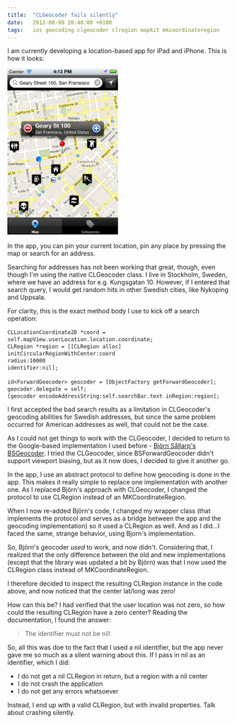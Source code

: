 ```yaml
---
title:  "CLGeocoder fails silently"
date: 	2012-08-08 20:48:00 +0100
tags: 	ios geocoding clgeocoder clregion mapkit mkcoordinateregion
---
```



I am currently developing a location-based app for iPad and iPhone. This is how
it looks:

<img src="/assets/img/blog/2012-08-08-app.png" width="250" alt="App Screenshot" />

In the app, you can pin your current location, pin any place by pressing the map
or search for an address.

Searching for addresses has not been working that great, though, even though I'm
using the native CLGeocoder class. I live in Stockholm, Sweden, where we have an
address for e.g. Kungsgatan 10. However, if I entered that search query, I would
get random hits in other Swedish cities, like Nykoping and Uppsala.

For clarity, this is the exact method body I use to kick off a search operation:

```objc
CLLocationCoordinate2D *coord = self.mapView.userLocation.location.coordinate;
CLRegion *region = [[CLRegion alloc] initCircularRegionWithCenter:coord
radius:10000
identifier:nil];

id<ForwardGeocoder> geocoder = [ObjectFactory getForwardGeocoder];
geocoder.delegate = self;
[geocoder encodeAddressString:self.searchBar.text inRegion:region];
```

I first accepted the bad search results as a limitation in CLGeocoder's geocoding
abilities for Swedish addresses, but since the same problem occurred for American
addresses as well, that could not be the case.

As I could not get things to work with the CLGeocoder, I decided to return to the
Google-based implementation I used before - [Björn Sållarp's BSGeocoder](https://github.com/bjornsallarp/BSForwardGeocoder).
I tried the CLGeocoder, since BSForwardGeocoder didn't support viewport biasing,
but as it now does, I decided to give it another go.

In the app, I use an abstract protocol to define how geocoding is done in the app.
This makes it really simple to replace one implementation with another one. As I
replaced Björn's approach with CLGeocoder, I changed the protocol to use CLRegion
instead of an MKCoordinateRegion.

When I now re-added Björn's code, I changed my wrapper class (that implements the
protocol and serves as a bridge between the app and the geocoding implementation)
so it used a CLRegion as well. And as I did...I faced the same, strange behavior,
using Bjorn's implementation.

So, Björn's geocoder *used* to work, and now didn't. Considering that, I realized
that the only difference between the old and new implementations (except that the
library was updated a bit by Björn) was that I now used the CLRegion class instead
of MKCoordinateRegion.

I therefore decided to inspect the resulting CLRegion instance in the code above,
and now noticed that the center lat/long was zero!

How can this be? I had verified that the user location was not zero, so how could
the resulting CLRegion have a zero center? Reading the documentation, I found the
answer:

> The identifier must not be nil!

So, all this was doe to the fact that I used a nil identifier, but the app never
gave me so much as a silent warning about this. If I pass in nil as an identifier,
which I did:

* I do not get a nil CLRegion in return, but a region with a nil center
* I do not crash the application
* I do not get any errors whatsoever

Instead, I end up with a valid CLRegion, but with invalid properties. Talk about
crashing silently.
